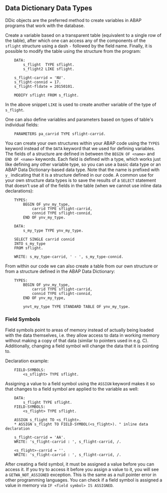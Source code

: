 ## Data Dictionary Data Types

DDic objects are the preferred method to create variables in ABAP programs that work with the database.

Create a variable based on a transparent table (equivalent to a single row of the table), after which one can access any of the components of the `sflight` structure using a dash `-` followed by the field name. Finally, it is possible to modify the table using the structure from the program:
```
	DATA:
    	s_flight  TYPE sflight.
		s_flight2 LIKE sflight.

	s_flight-carrid = 'NV'.
	s_flight-connid = 17.
	s_flight-fldate = 20150101.

	MODIFY sflight FROM s_flight.
```

In the above snippet `LIKE` is used to create another variable of the type of `s_flight`.

One can also define variables and parameters based on types of table's individual fields:
```
	PARAMETERS pa_carrid TYPE sflight-carrid.
```

You can create your own structures within your ABAP code using the `TYPES` keyword instead of the `DATA` keyword that we used for defining variables. The fields of a structure are defined in between the `BEGIN OF <name>` and `END OF <name>` keywords. Each field is defined with a type, which works just like defining any other variable type, so you can use a basic data type or an ABAP Data Dictionary-based data type. Note that the name is prefixed with `y_` indicating that it is a structure defined in our code. A common use for your own structure data types is to save the results of a `SELECT` statement that doesn’t use all of the fields in the table (when we cannot use inline data declarations):
```
	TYPES:
	    BEGIN OF ynv_my_type,
	        carrid TYPE sflight-carrid,
	        connid TYPE sflight-connid,
	    END OF ynv_my_type.

	DATA:
	    s_my_type TYPE ynv_my_type.

	SELECT SINGLE carrid connid
	INTO s_my_type
	FROM sflight.

	WRITE: s_my_type-carrid, ' - ', s_my_type-connid.
```

From within our code we can also create a table from our own structure or from a structure defined in the ABAP Data Dictionary:
```
	TYPES:
	    BEGIN OF ynv_my_type,
	        carrid TYPE sflight-carrid,
	        connid TYPE sflight-connid,
	    END OF ynv_my_type,
    
	    ynvt_my_type TYPE STANDARD TABLE OF ynv_my_type.
```

### Field Symbols

Field symbols point to areas of memory instead of actually being loaded with the data themselves, i.e. they allow access to data in working memory without making a copy of that data (similar to pointers used in e.g. C). Additionally, changing a field symbol will change the data that it is pointing to.

Declaration example:
```
	FIELD-SYMBOLS:
		<s_sflight> TYPE sflight.
```

Assigning a value to a field symbol using the `ASSIGN` keyword makes it so that changes to a field symbol are applied to the variable as well:
```
	DATA:
	    s_flight TYPE sflight.
	FIELD-SYMBOLS:
	    <s_flight> TYPE sflight.

	ASSIGN s_flight TO <s_flight>.
	* ASSIGN s_flight TO FIELD-SYMBOL(<s_flight>). " inline data declaration

	s_flight-carrid = 'AA'.
	WRITE: 's_flight-carrid : ', s_flight-carrid, /.

	<s_flight>-carrid = ''.
	WRITE: 's_flight-carrid : ', s_flight-carrid, /.
```

After creating a field symbol, it must be assigned a value before you can access it. If you try to access it before you assign a value to it, you will see a `GETWA_NOT_ASSIGNED` exception. This is the same as a null pointer error in other programming languages. You can check if a field symbol is assigned a value in memory via `IF <field symbol> IS ASSIGNED`.
